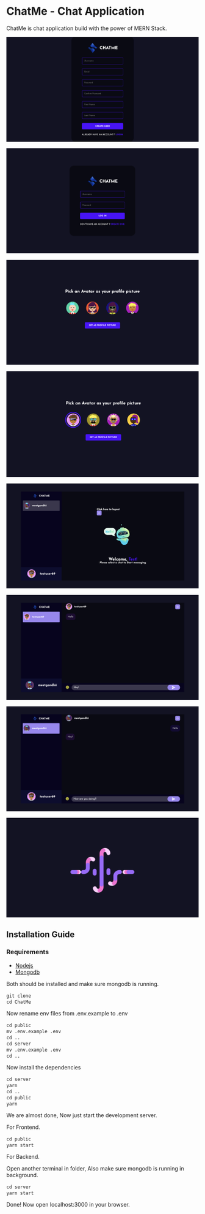 # ChatMe - Chat Application 
ChatMe is chat application build with the power of MERN Stack.

![signup page](./images/Register.png)

![login page](./images/Login.png)

![view avatar](./images/Profile_Picture.png)

![set avatar](./images/Profile_Picture_Set.png)

![home page](./images/Home_Screen.png)

![chat screen](./images/Chat_Screen.png)

![chat screen 2](./images/Chat_Screen_2.png)

![preloader](./images/Loader.png)

## Installation Guide

### Requirements
- [Nodejs](https://nodejs.org/en/download)
- [Mongodb](https://www.mongodb.com/docs/manual/administration/install-community/)

Both should be installed and make sure mongodb is running.

```shell
git clone 
cd ChatMe
```
Now rename env files from .env.example to .env
```shell
cd public
mv .env.example .env
cd ..
cd server
mv .env.example .env
cd ..
```

Now install the dependencies
```shell
cd server
yarn
cd ..
cd public
yarn
```
We are almost done, Now just start the development server.

For Frontend.
```shell
cd public
yarn start
```
For Backend.

Open another terminal in folder, Also make sure mongodb is running in background.
```shell
cd server
yarn start
```

Done! Now open localhost:3000 in your browser.
